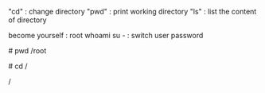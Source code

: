 "cd" : change directory
"pwd" : print working directory
"ls" : list the content of directory


become yourself : root
whoami
su - : switch user
password 

\# pwd
/root

\# cd /

/
